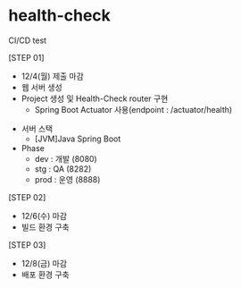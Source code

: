 # health-check
CI/CD test

[STEP 01]
* 12/4(월) 제출 마감
* 웹 서버 생성
* Project 생성 및 Health-Check router 구현
  - Spring Boot Actuator 사용(endpoint : /actuator/health)

- 서버 스택
    - [JVM]Java Spring Boot
- Phase
  - dev : 개발 (8080)
  - stg : QA (8282)
  - prod : 운영 (8888)
 
[STEP 02]
* 12/6(수) 마감
* 빌드 환경 구축

[STEP 03]
* 12/8(금) 마감
* 배포 환경 구축
